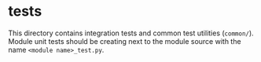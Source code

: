 # tests

This directory contains integration tests and common test utilities (`common/`).
Module unit tests should be creating next to the module source with the name `<module name>_test.py`.
